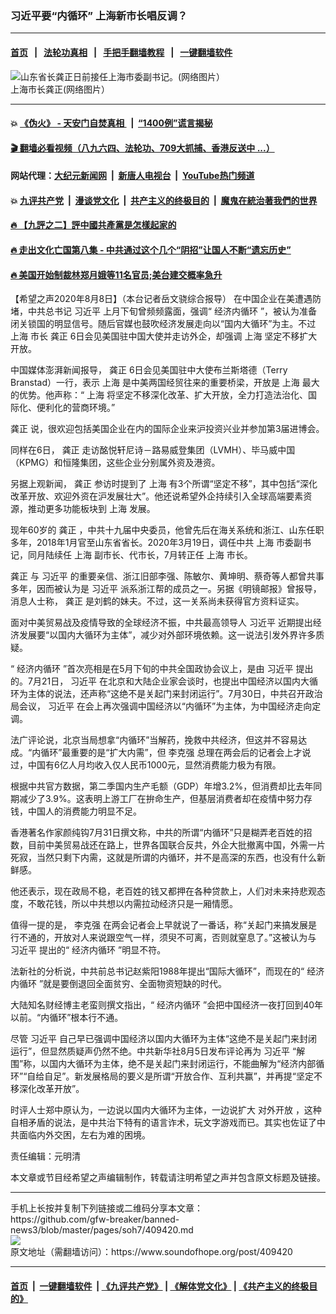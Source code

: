 ### 习近平要“内循环” 上海新市长唱反调？
------------------------

#### [首页](https://github.com/gfw-breaker/banned-news3/blob/master/README.md) &nbsp;&nbsp;|&nbsp;&nbsp; [法轮功真相](https://github.com/begood0513/basic/blob/master/README.md)  &nbsp;&nbsp;|&nbsp;&nbsp; [手把手翻墙教程](https://github.com/gfw-breaker/guides/wiki)  &nbsp;&nbsp;|&nbsp;&nbsp; [一键翻墙软件](https://github.com/gfw-breaker/nogfw/blob/master/README.md)  



<div><img alt="山东省长龚正日前接任上海市委副书记。(网络图片）" src="https://img.soundofhope.org/2020-03/55.jpg"/>
<br/><figcaption class="caption">
 上海市长龚正(网络图片）
</figcaption></div><hr/>

#### 💥 [《伪火》 - 天安门自焚真相 ](http://141.164.51.119:10000/videos/blog/weihuo.html)&nbsp; |&nbsp; [“1400例”谎言揭秘  ](http://141.164.51.119:10000/videos/blog/jiexi1400.html)

#### [ 🎬  翻墙必看视频（八九六四、法轮功、709大抓捕、香港反送中 ...）](https://github.com/gfw-breaker/links/blob/master/banned.md)

#### 网站代理：[大纪元新闻网](http://167.172.10.89:10080/gb/) &nbsp;|&nbsp; [新唐人电视台](http://167.172.10.89:8808/gb/) &nbsp;|&nbsp; [YouTube热门频道](http://158.247.203.241/youtube.html)

#### 💥 [九评共产党](http://141.164.51.119:10000/videos/res/jiuping/)&nbsp; |&nbsp; [漫谈党文化](http://141.164.51.119:10000/videos/res/mtdwh/)&nbsp; |&nbsp; [共产主义的终极目的](http://141.164.51.119:10000/videos/res/zjmd/)&nbsp; |&nbsp; [魔鬼在統治著我們的世界](http://141.164.51.119:10000/videos/res/TheSpecter/)  

#### [ 🔥  【九評之二】評中國共產黨是怎樣起家的](http://141.164.51.119:10000/videos/news/../res/jiuping/index.html)

#### [ 🔥  走出文化亡国第八集 - 中共通过这个几个“阴招”让国人不断“遗忘历史”  ](http://141.164.51.119:10000/videos/news/../res/zcwhwg/index.html)

#### [ 🔥  美国开始制裁林郑月娥等11名官员;美台建交概率急升](http://141.164.51.119:10000/videos/news/ztl02.html)

<div><div class="Content__Wrapper sc-1bvya0-0 grZQxZ">
 <p class="meta-top">
  <span class="meta">
   【希望之声2020年8月8日】（本台记者岳文骁综合报导）
  </span>
  在中国企业在美遭遇防堵，中共总书记
  <ok href="/term/1063">
   习近平
  </ok>
  上月下旬曾频频露面，强调“
  <ok href="/term/320116">
   经济内循环
  </ok>
  ”，被认为准备闭关锁国的明显信号。随后官媒也鼓吹经济发展走向以“国内大循环”为主。不过
  <ok href="/term/2303">
   上海
  </ok>
  市长
  <ok href="/term/42484">
   龚正
  </ok>
  6日会见美国驻中国大使并走访外企，却强调
  <ok href="/term/2303">
   上海
  </ok>
  坚定不移扩大开放。
 </p>
 <p>
  中国媒体澎湃新闻报导，
  <ok href="/term/42484">
   龚正
  </ok>
  6日会见美国驻中大使布兰斯塔德（Terry Branstad）一行，表示
  <ok href="/term/2303">
   上海
  </ok>
  是中美两国经贸往来的重要桥梁，开放是
  <ok href="/term/2303">
   上海
  </ok>
  最大的优势。他声称：“
  <ok href="/term/2303">
   上海
  </ok>
  将坚定不移深化改革、扩大开放，全力打造法治化、国际化、便利化的营商环境。”
 </p>
 <div class="AD_Embed__Wrap-sc-1xslmin-0 igMuqX module desktop">
  <div>
  </div>
 </div>
 <p>
  <ok href="/term/42484">
   龚正
  </ok>
  说，很欢迎包括美国企业在内的国际企业来沪投资兴业并参加第3届进博会。
 </p>
 <p>
  同样在6日，
  <ok href="/term/42484">
   龚正
  </ok>
  走访酩悦轩尼诗－路易威登集团（LVMH）、毕马威中国（KPMG）和恒隆集团，这些企业分别属外资及港资。
 </p>
 <p>
  另据上观新闻，
  <ok href="/term/42484">
   龚正
  </ok>
  参访时提到了
  <ok href="/term/2303">
   上海
  </ok>
  有3个所谓“坚定不移”，其中包括“深化改革开放、欢迎外资在沪发展壮大”。他还说希望外企持续引入全球高端要素资源，推动更多功能板块到
  <ok href="/term/2303">
   上海
  </ok>
  发展。
 </p>
 <p>
  现年60岁的
  <ok href="/term/42484">
   龚正
  </ok>
  ，中共十九届中央委员，他曾先后在海关系统和浙江、山东任职多年，2018年1月官至山东省省长。2020年3月19日，调任中共
  <ok href="/term/2303">
   上海
  </ok>
  市委副书记，同月陆续任
  <ok href="/term/2303">
   上海
  </ok>
  副市长、代市长，7月转正任
  <ok href="/term/2303">
   上海
  </ok>
  市长。
 </p>
 <p>
  <ok href="/term/42484">
   龚正
  </ok>
  与
  <ok href="/term/1063">
   习近平
  </ok>
  的重要亲信、浙江旧部李强、陈敏尔、黄坤明、蔡奇等人都曾共事多年，因而被认为是
  <ok href="/term/1063">
   习近平
  </ok>
  派系浙江帮的成员之一。另据《明镜邮报》曾报导，消息人士称，
  <ok href="/term/42484">
   龚正
  </ok>
  是刘鹤的妹夫。不过，这一关系尚未获得官方资料证实。
 </p>
 <p>
  面对中美贸易战及疫情导致的全球经济不振，中共最高领导人
  <ok href="/term/1063">
   习近平
  </ok>
  近期提出经济发展要“以国内大循环为主体”，减少对外部环境依赖。这一说法引发外界许多质疑。
 </p>
 <p>
  “
  <ok href="/term/320116">
   经济内循环
  </ok>
  ”首次亮相是在5月下旬的中共全国政协会议上，是由
  <ok href="/term/1063">
   习近平
  </ok>
  提出的。7月21日，
  <ok href="/term/1063">
   习近平
  </ok>
  在北京和大陆企业家会谈时，也提出中国经济以国内大循环为主体的说法，还声称“这绝不是关起门来封闭运行”。7月30日，中共召开政治局会议，
  <ok href="/term/1063">
   习近平
  </ok>
  在会上再次强调中国经济以“内循环”为主体，为中国经济走向定调。
 </p>
 <p>
  法广评论说，北京当局想拿“内循环”当解药，挽救中共经济，但这并不容易达成。“内循环”最重要的是“扩大内需”，但
  <ok href="/term/1429">
   李克强
  </ok>
  总理在两会后的记者会上才说过，中国有6亿人月均收入仅人民币1000元，显然消费能力极为有限。
 </p>
 <p>
  根据中共官方数据，第二季国内生产毛额（GDP）年增3.2%，但消费却比去年同期减少了3.9%。这表明上游工厂在拚命生产，但基层消费者却在疫情中努力存钱，中国人的消费能力明显不足。
 </p>
 <p>
  香港著名作家颜纯钩7月31日撰文称，中共的所谓“内循环”只是糊弄老百姓的招数，目前中美贸易战还在路上，世界各国联合反共，外企大批撤离中国，外需一片死寂，当然只剩下内需，这就是所谓的内循环，并不是高深的东西，也没有什么新鲜感。
 </p>
 <p>
  他还表示，现在政局不稳，老百姓的钱又都押在各种贷款上，人们对未来持悲观态度，不敢花钱，所以中共想以内需拉动经济只是一厢情愿。
 </p>
 <p>
  值得一提的是，
  <ok href="/term/1429">
   李克强
  </ok>
  在两会记者会上早就说了一番话，称“关起门来搞发展是行不通的，开放对人来说跟空气一样，须臾不可离，否则就窒息了。”这被认为与
  <ok href="/term/1063">
   习近平
  </ok>
  提出的“
  <ok href="/term/320116">
   经济内循环
  </ok>
  ”明显不符。
 </p>
 <div class="AD_Embed__Wrap-sc-1xslmin-0 igMuqX module desktop">
  <div>
  </div>
 </div>
 <p>
  法新社的分析说，中共前总书记赵紫阳1988年提出“国际大循环”，而现在的“
  <ok href="/term/320116">
   经济内循环
  </ok>
  ”就是要倒退回全面贫穷、全面物资短缺的时代。
 </p>
 <p>
  大陆知名财经博主老蛮则撰文指出，“
  <ok href="/term/320116">
   经济内循环
  </ok>
  ”会把中国经济一夜打回到40年以前。“内循环”根本行不通。
 </p>
 <p>
  尽管
  <ok href="/term/1063">
   习近平
  </ok>
  自己早已强调中国经济以国内大循环为主体“这绝不是关起门来封闭运行”，但显然质疑声仍然不绝。中共新华社8月5日发布评论再为
  <ok href="/term/1063">
   习近平
  </ok>
  “解围”称，以国内大循环为主体，绝不是关起门来封闭运行，不能曲解为“经济内部循环”“自给自足”。新发展格局的要义是所谓“开放合作、互利共赢”，并再提“坚定不移深化改革开放”。
 </p>
 <p>
  时评人士郑中原认为，一边说以国内大循环为主体，一边说扩大
  <ok href="/term/120433">
   对外开放
  </ok>
  ，这种自相矛盾的说法，是中共治下特有的语言诈术，玩文字游戏而已。其实也佐证了中共面临内外交困，左右为难的困境。
 </p>
 <p class="meta-btm">
  责任编辑：元明清
 </p>
 <p class="meta-btm">
  本文章或节目经希望之声编辑制作，转载请注明希望之声并包含原文标题及链接。
 </p>
</div>
</div>
<hr/>
手机上长按并复制下列链接或二维码分享本文章：<br/>
https://github.com/gfw-breaker/banned-news3/blob/master/pages/soh7/409420.md <br/>
<a href='https://github.com/gfw-breaker/banned-news3/blob/master/pages/soh7/409420.md'><img src='https://github.com/gfw-breaker/banned-news3/blob/master/pages/soh7/409420.md.png'/></a> <br/>
原文地址（需翻墙访问）：https://www.soundofhope.org/post/409420


------------------------
#### [首页](https://github.com/gfw-breaker/banned-news3/blob/master/README.md) &nbsp;|&nbsp; [一键翻墙软件](https://github.com/gfw-breaker/nogfw/blob/master/README.md) &nbsp;| [《九评共产党》](https://github.com/gfw-breaker/9ping.md/blob/master/README.md#九评之一评共产党是什么) | [《解体党文化》](https://github.com/gfw-breaker/jtdwh.md/blob/master/README.md) | [《共产主义的终极目的》](https://github.com/gfw-breaker/gczydzjmd.md/blob/master/README.md)


<img src='http://gfw-breaker.win/banned-news3/pages/soh7/409420.md' width='0px' height='0px'/>